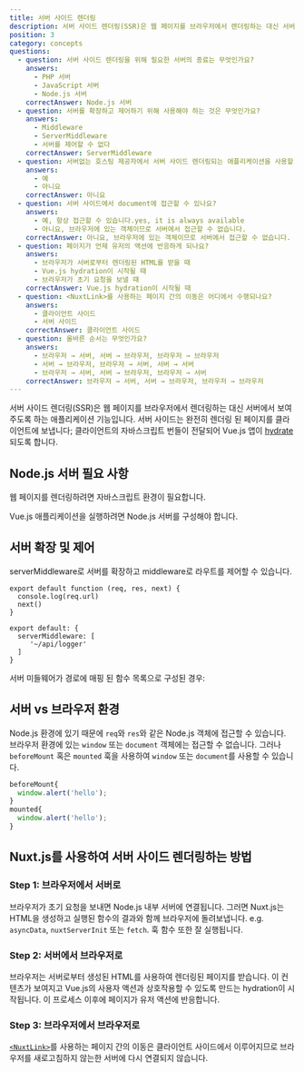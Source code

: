 ```yaml
---
title: 서버 사이드 렌더링
description: 서버 사이드 렌더링(SSR)은 웹 페이지를 브라우저에서 렌더링하는 대신 서버에서 보여주도록 하는 애플리케이션 기능입니다.
position: 3
category: concepts
questions:
  - question: 서버 사이드 렌더링을 위해 필요한 서버의 종료는 무엇인가요?
    answers:
      - PHP 서버
      - JavaScript 서버
      - Node.js 서버
    correctAnswer: Node.js 서버
  - question: 서버를 확장하고 제어하기 위해 사용해야 하는 것은 무엇인가요?
    answers:
      - Middleware
      - ServerMiddleware
      - 서버를 제어할 수 없다
    correctAnswer: ServerMiddleware
  - question: 서버없는 호스팅 제공자에서 서버 사이드 렌더링되는 애플리케이션을 사용할 수 있나요?
    answers:
      - 예
      - 아니요
    correctAnswer: 아니요
  - question: 서버 사이드에서 document에 접근할 수 있나요?
    answers:
      - 예, 항상 접근할 수 있습니다.yes, it is always available
      - 아니요, 브라우저에 있는 객체이므로 서버에서 접근할 수 없습니다.
    correctAnswer: 아니요, 브라우저에 있는 객체이므로 서버에서 접근할 수 없습니다.
  - question: 페이지가 언제 유저의 액션에 반응하게 되나요?
    answers:
      - 브라우저가 서버로부터 렌더링된 HTML를 받을 때
      - Vue.js hydration이 시작될 때
      - 브라우저가 초기 요청을 보낼 때
    correctAnswer: Vue.js hydration이 시작될 때
  - question: <NuxtLink>를 사용하는 페이지 간의 이동은 어디에서 수행되나요?
    answers:
      - 클라이언트 사이드
      - 서버 사이드
    correctAnswer: 클라이언트 사이드
  - question: 올바른 순서는 무엇인가요?
    answers:
      - 브라우저 → 서버, 서버 → 브라우저, 브라우저 → 브라우저
      - 서버 → 브라우저, 브라우저 → 서버, 서버 → 서버
      - 브라우저 → 서버, 서버 → 브라우저, 브라우저 → 서버
    correctAnswer: 브라우저 → 서버, 서버 → 브라우저, 브라우저 → 브라우저
---
```


서버 사이드 렌더링(SSR)은 웹 페이지를 브라우저에서 렌더링하는 대신 서버에서 보여주도록 하는 애플리케이션 기능입니다. 서버 사이드는 완전히 렌더링 된 페이지를 클라이언트에 보냅니다; 클라이언트의 자바스크립트 번들이 전달되어 Vue.js 앱이 [hydrate](https://ssr.vuejs.org/guide/hydration.html)되도록 합니다.

## Node.js 서버 필요 사항

웹 페이지를 렌더링하려면 자바스크립트 환경이 필요합니다.

Vue.js 애플리케이션을 실행하려면 Node.js 서버를 구성해야 합니다.

## 서버 확장 및 제어

serverMiddleware로 서버를 확장하고 middleware로 라우트를 제어할 수 있습니다.

```js{}[api/logger.js]
export default function (req, res, next) {
  console.log(req.url)
  next()
}
```

```js{}[nuxt.config.js]
export default: {
  serverMiddleware: [
     '~/api/logger'
  ]
}
```

서버 미들웨어가 경로에 매핑 된 함수 목록으로 구성된 경우:

## 서버 vs 브라우저 환경

Node.js 환경에 있기 때문에 `req`와 `res`와 같은 Node.js 객체에 접근할 수 있습니다. 브라우저 환경에 있는 `window` 또는 `document` 객체에는 접근할 수 없습니다. 그러나 `beforeMount` 혹은 `mounted` 훅을 사용하여 `window` 또는 `document`를 사용할 수 있습니다.

```js
beforeMount{
  window.alert('hello');
}
mounted{
  window.alert('hello');
}
```

## Nuxt.js를 사용하여 서버 사이드 렌더링하는 방법

### Step 1: 브라우저에서 서버로

브라우저가 초기 요청을 보내면 Node.js 내부 서버에 연결됩니다. 그러면 Nuxt.js는 HTML을 생성하고 실행된 함수의 결과와 함께 브라우저에 돌려보냅니다. e.g. `asyncData`, `nuxtServerInit` 또는 `fetch`. 훅 함수 또한 잘 실행됩니다.

### Step 2: 서버에서 브라우저로

브라우저는 서버로부터 생성된 HTML를 사용하여 렌더링된 페이지를 받습니다. 이 컨텐츠가 보여지고 Vue.js의 사용자 액션과 상호작용할 수 있도록 만드는 hydration이 시작됩니다. 이 프로세스 이후에 페이지가 유저 액션에 반응합니다.

### Step 3: 브라우저에서 브라우저로

[`<NuxtLink>`](/docs/2.x/features/nuxt-components#the-nuxtlink-component)를 사용하는 페이지 간의 이동은 클라이언트 사이드에서 이루어지므로 브라우저를 새로고침하지 않는한 서버에 다시 연결되지 않습니다.

<quiz :questions="questions"></quiz>

